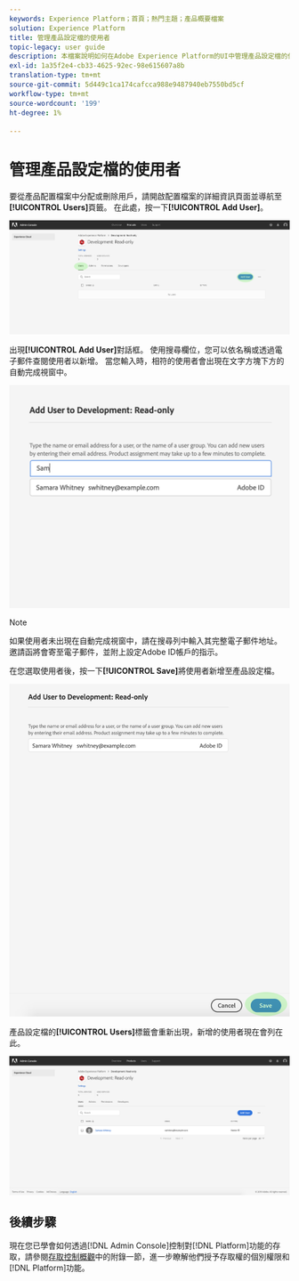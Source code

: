 ```yaml
---
keywords: Experience Platform；首頁；熱門主題；產品概要檔案
solution: Experience Platform
title: 管理產品設定檔的使用者
topic-legacy: user guide
description: 本檔案說明如何在Adobe Experience Platform的UI中管理產品設定檔的使用者。
exl-id: 1a35f2e4-cb33-4625-92ec-98e615607a8b
translation-type: tm+mt
source-git-commit: 5d449c1ca174cafcca988e9487940eb7550bd5cf
workflow-type: tm+mt
source-wordcount: '199'
ht-degree: 1%

---
```


# 管理產品設定檔的使用者

要從產品配置檔案中分配或刪除用戶，請開啟配置檔案的詳細資訊頁面並導航至&#x200B;**[!UICONTROL Users]**&#x200B;頁籤。 在此處，按一下&#x200B;**[!UICONTROL Add User]**。

![add-users-button](../images/add-users-button.png)

出現&#x200B;**[!UICONTROL Add User]**&#x200B;對話框。 使用搜尋欄位，您可以依名稱或透過電子郵件查閱使用者以新增。 當您輸入時，相符的使用者會出現在文字方塊下方的自動完成視窗中。

![add-user-autocomplete](../images/add-user-autocomplete.png)

>[!NOTE]
>
>如果使用者未出現在自動完成視窗中，請在搜尋列中輸入其完整電子郵件地址。 邀請函將會寄至電子郵件，並附上設定Adobe ID帳戶的指示。

在您選取使用者後，按一下&#x200B;**[!UICONTROL Save]**&#x200B;將使用者新增至產品設定檔。

![新增——使用者——儲存](../images/add-user-save.png)

產品設定檔的&#x200B;**[!UICONTROL Users]**&#x200B;標籤會重新出現，新增的使用者現在會列在此。

![使用者新增](../images/user-added.png)

## 後續步驟

現在您已學會如何透過[!DNL Admin Console]控制對[!DNL Platform]功能的存取，請參閱[存取控制概觀](../home.md)中的附錄一節，進一步瞭解他們授予存取權的個別權限和[!DNL Platform]功能。
